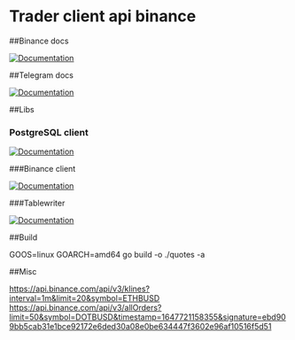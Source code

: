 # Trader client api binance


##Binance docs

[![Documentation](https://img.shields.io/badge/binance-documentation-informational)](https://binance-docs.github.io/apidocs/spot/en/)


##Telegram docs

[![Documentation](https://img.shields.io/badge/telegram-documentation-informational)](http://godoc.org/github.com/go-telegram-bot-api/telegram-bot-api)

##Libs

### PostgreSQL client

[![Documentation](https://img.shields.io/badge/libs-pgclient-red)](https://pg.uptrace.dev/)

###Binance client

[![Documentation](https://img.shields.io/badge/libs-binanceclient-red)](https://github.com/adshao/go-binance)

###Tablewriter

[![Documentation](https://img.shields.io/badge/libs-tablewriter-red)](https://github.com/olekukonko/tablewriter)


##Build 

GOOS=linux GOARCH=amd64 go build -o ./quotes -a

##Misc

https://api.binance.com/api/v3/klines?interval=1m&limit=20&symbol=ETHBUSD
https://api.binance.com/api/v3/allOrders?limit=50&symbol=DOTBUSD&timestamp=1647721158355&signature=ebd909bb5cab31e1bce92172e6ded30a08e0be634447f3602e96af10516f5d51



